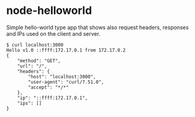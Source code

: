 # node-helloworld

Simple hello-world type app that shows also request headers, responses and IPs used on the client and server.

```
$ curl localhost:3000
Hello v1.0 ::ffff:172.17.0.1 from 172.17.0.2
{
    "method": "GET",
    "url": "/",
    "headers": {
        "host": "localhost:3000",
        "user-agent": "curl/7.51.0",
        "accept": "*/*"
    },
    "ip": "::ffff:172.17.0.1",
    "ips": []
}
```

